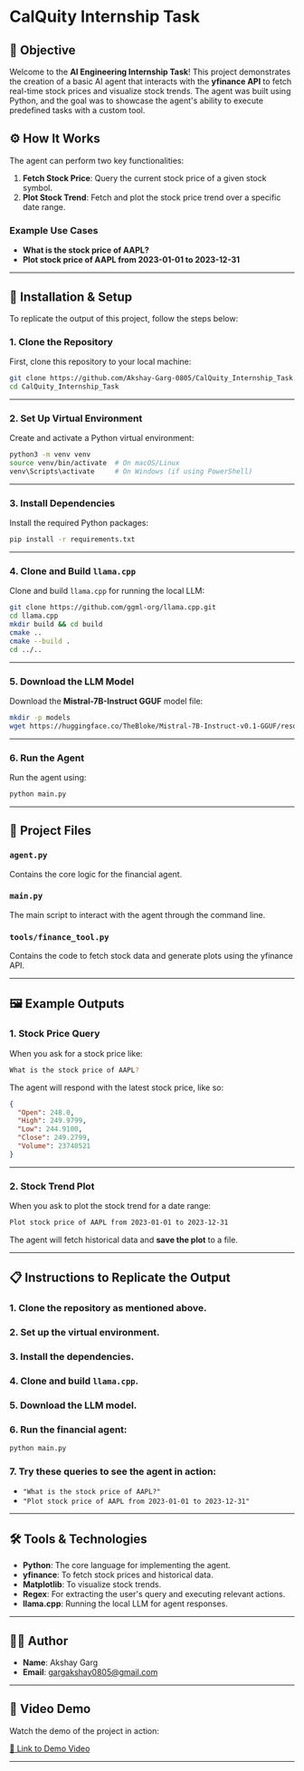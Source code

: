 # CalQuity Internship Task

## 🚀 Objective

Welcome to the **AI Engineering Internship Task**! This project demonstrates the creation of a basic AI agent that interacts with the **yfinance API** to fetch real-time stock prices and visualize stock trends. The agent was built using Python, and the goal was to showcase the agent's ability to execute predefined tasks with a custom tool.

## ⚙️ How It Works

The agent can perform two key functionalities:
1. **Fetch Stock Price**: Query the current stock price of a given stock symbol.
2. **Plot Stock Trend**: Fetch and plot the stock price trend over a specific date range.

### Example Use Cases
- **What is the stock price of AAPL?**
- **Plot stock price of AAPL from 2023-01-01 to 2023-12-31**

---

## 🔧 Installation & Setup

To replicate the output of this project, follow the steps below:

### **1. Clone the Repository**
First, clone this repository to your local machine:
```bash
git clone https://github.com/Akshay-Garg-0805/CalQuity_Internship_Task.git
cd CalQuity_Internship_Task
```

---

### **2. Set Up Virtual Environment**
Create and activate a Python virtual environment:
```bash
python3 -m venv venv
source venv/bin/activate  # On macOS/Linux
venv\Scripts\activate     # On Windows (if using PowerShell)
```

---

### **3. Install Dependencies**
Install the required Python packages:
```bash
pip install -r requirements.txt
```

---

### **4. Clone and Build `llama.cpp`**
Clone and build `llama.cpp` for running the local LLM:
```bash
git clone https://github.com/ggml-org/llama.cpp.git
cd llama.cpp
mkdir build && cd build
cmake ..
cmake --build .
cd ../..
```

---

### **5. Download the LLM Model**
Download the **Mistral-7B-Instruct GGUF** model file:
```bash
mkdir -p models
wget https://huggingface.co/TheBloke/Mistral-7B-Instruct-v0.1-GGUF/resolve/main/mistral-7b-instruct-v0.1.Q6_K.gguf -O models/mistral-7b-instruct-v0.1.Q6_K.gguf
```

---

### **6. Run the Agent**
Run the agent using:
```bash
python main.py
```

---

## 📂 Project Files

### `agent.py`
Contains the core logic for the financial agent.

### `main.py`
The main script to interact with the agent through the command line.

### `tools/finance_tool.py`
Contains the code to fetch stock data and generate plots using the yfinance API.

---

## 🖼️ Example Outputs

### **1. Stock Price Query**
When you ask for a stock price like:
```bash
What is the stock price of AAPL?
```
The agent will respond with the latest stock price, like so:

```json
{
  "Open": 248.0,
  "High": 249.9799,
  "Low": 244.9100,
  "Close": 249.2799,
  "Volume": 23740521
}
```

---

### **2. Stock Trend Plot**
When you ask to plot the stock trend for a date range:
```bash
Plot stock price of AAPL from 2023-01-01 to 2023-12-31
```
The agent will fetch historical data and **save the plot** to a file.

---

## 📋 Instructions to Replicate the Output

### 1. Clone the repository as mentioned above.
### 2. Set up the virtual environment.
### 3. Install the dependencies.
### 4. Clone and build `llama.cpp`.
### 5. Download the LLM model.
### 6. Run the financial agent:
```bash
python main.py
```
### 7. Try these queries to see the agent in action:
- `"What is the stock price of AAPL?"`
- `"Plot stock price of AAPL from 2023-01-01 to 2023-12-31"`

---

## 🛠️ Tools & Technologies

- **Python**: The core language for implementing the agent.
- **yfinance**: To fetch stock prices and historical data.
- **Matplotlib**: To visualize stock trends.
- **Regex**: For extracting the user's query and executing relevant actions.
- **llama.cpp**: Running the local LLM for agent responses.

---

## 🧑‍💻 Author

- **Name**: Akshay Garg
- **Email**: gargakshay0805@gmail.com

---

## 🎥 Video Demo

Watch the demo of the project in action:

[🔗 Link to Demo Video](#)

---

